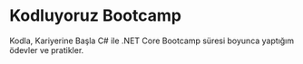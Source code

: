 # Kodluyoruz Bootcamp
Kodla, Kariyerine Başla C# ile .NET Core Bootcamp süresi boyunca yaptığım ödevler ve pratikler.

